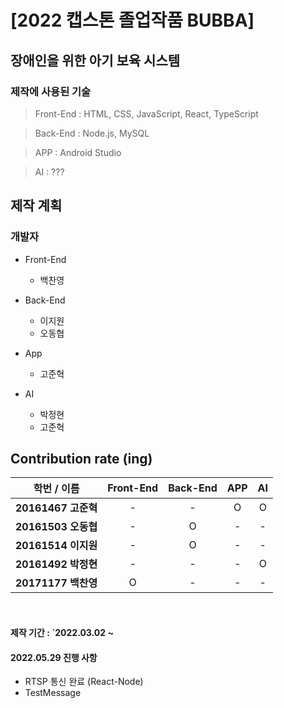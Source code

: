 [2022 캡스톤 졸업작품 BUBBA]
=================
## 장애인을 위한 아기 보육 시스템

### 제작에 사용된 기술
> Front-End : HTML, CSS, JavaScript, React, TypeScript

> Back-End : Node.js, MySQL

> APP : Android Studio

> AI : ???

## 제작 계획


### 개발자

<p>
    <ul>
        <li>Front-End</li>
        <ul>
            <li>백찬영</li>
        </ul>
    </ul>
    <ul>
        <li>Back-End</li>
        <ul>
            <li>이지원</li>
            <li>오동협</li>
        </ul>
    </ul>
    <ul>
        <li>App</li>
        <ul>
            <li>고준혁</li>
        </ul>
    </ul>
    <ul>
        <li>AI</li>
        <ul>
            <li>박정현</li>
            <li>고준혁</li>
        </ul>
    </ul>
</p>


## Contribution rate (ing)

|      학번 / 이름       | Front-End | Back-End | APP | AI
|:---------------------:|:---:|:---:|:-----:|:-------------------:|
| <b>20161467 고준혁</b> |  -  |  -  |   O   |          O          |
| <b>20161503 오동협</b> |  -  |  O  |   -   |          -          |
| <b>20161514 이지원</b> |  -  |  O  |   -   |          -          |
| <b>20161492 박정현</b> |  -  |  -  |   -   |          O          |
| <b>20171177 백찬영</b> |  O  |  -  |   -   |          -          |
<br>

#### 제작 기간 : `2022.03.02 ~


#### 2022.05.29 진행 사항
- RTSP 통신 완료 (React-Node)
- TestMessage
